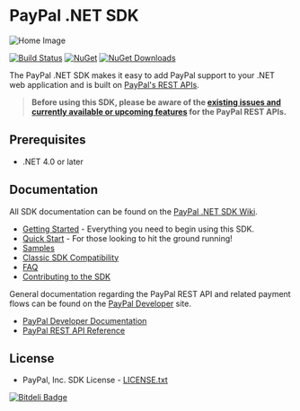 # PayPal .NET SDK

![Home Image](https://raw.githubusercontent.com/wiki/paypal/PayPal-NET-SDK/images/homepage.jpg)

[![Build Status](https://ci.appveyor.com/api/projects/status/github/paypal/paypal-net-sdk?svg=true)](https://ci.appveyor.com/project/paypal/paypal-net-sdk) [![NuGet](https://img.shields.io/nuget/v/PayPal.svg)](https://www.nuget.org/packages/PayPal) [![NuGet Downloads](https://img.shields.io/nuget/dt/PayPal.svg)](https://www.nuget.org/packages/PayPal)

The PayPal .NET SDK makes it easy to add PayPal support to your .NET web application and is built on [PayPal's REST APIs](https://developer.paypal.com/docs/api/).

> **Before using this SDK, please be aware of the [existing issues and currently available or upcoming features](https://github.com/paypal/rest-api-sdk-python/wiki/Existing-Issues-and-Unavailable%5CUpcoming-features) for the PayPal REST APIs.**

## Prerequisites

* .NET 4.0 or later

## Documentation

All SDK documentation can be found on the [PayPal .NET SDK Wiki](https://github.com/paypal/PayPal-NET-SDK/wiki).

* [Getting Started](https://github.com/paypal/PayPal-NET-SDK/wiki#getting-started) - Everything you need to begin using this SDK.
* [Quick Start](https://github.com/paypal/PayPal-NET-SDK/wiki/Quick-Start) - For those looking to hit the ground running!
* [Samples](https://github.com/paypal/PayPal-NET-SDK/wiki/Samples)
* [Classic SDK Compatibility](https://github.com/paypal/PayPal-NET-SDK/wiki/Classic-SDK-Compatibility)
* [FAQ](https://github.com/paypal/PayPal-NET-SDK/wiki/Frequently-Asked-Questions)
* [Contributing to the SDK](https://github.com/paypal/PayPal-NET-SDK/wiki/Contributing-to-the-SDK)

General documentation regarding the PayPal REST API and related payment flows can be found on the [PayPal Developer](https://developer.paypal.com/) site. 

* [PayPal Developer Documentation](https://developer.paypal.com/docs/)
* [PayPal REST API Reference](https://developer.paypal.com/webapps/developer/docs/api/)

## License

* PayPal, Inc. SDK License - [LICENSE.txt](https://github.com/paypal/PayPal-NET-SDK/blob/master/LICENSE.txt)

[![Bitdeli Badge](https://d2weczhvl823v0.cloudfront.net/paypal/PayPal-NET-SDK/trend.png)](https://bitdeli.com/free "Bitdeli Badge")
